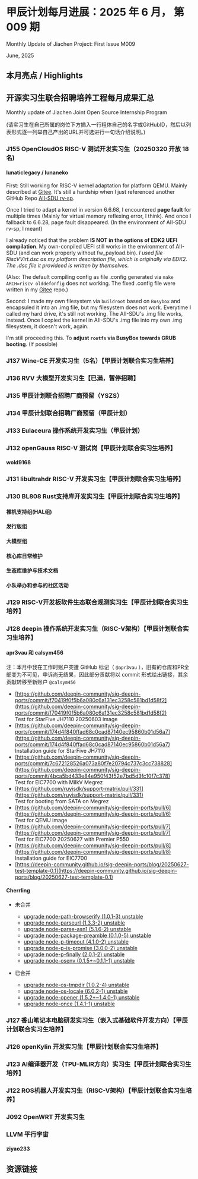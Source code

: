 # 甲辰计划每月进展：2025 年 6 月， 第 009 期

Monthly Update of Jiachen Project: First Issue M009

June, 2025

## 本月亮点 / Highlights

## 开源实习生联合招聘培养工程每月成果汇总

Monthly update of Jiachen Joint Open Source Internship Program

(请实习生在自己所属的岗位下方插入一行粗体自己的名字或GitHubID，然后以列表形式逐一列举自己产出的URL并可选进行一句话介绍说明。)


### J155 OpenCloudOS RISC-V 测试开发实习生（20250320 开放 18 名)

#### lunaticlegacy / lunaneko

First: 
Still working for RISC-V kernel adaptation for platform QEMU. Mainly described at [Gitee](https://gitee.com/lunaneko/ocos_page_fault_asking). It's still a hardship when I just referenced another GitHub Repo [AII-SDU rv-sp](https://github.com/AII-SDU/rv-sp-test-mod).

Once I tried to adapt a kernel in version 6.6.68, I encountered **page fault** for multiple times (Mainly for virtual memory reflexing error, I think). And once I fallback to 6.6.28, page fault disappeared. (In the environment of AII-SDU rv-sp, I meant)

I already noticed that the problem **IS NOT in the options of EDK2 UEFI compilation**. My own-conpiled UEFI still works in the environment of AII-SDU (and can work properly without fw_payload.bin). *I used file RiscVVirt.dsc as my platform description file, which is originally via EDK2. The .dsc file it provideed is written by themselves.*

(Also: The default compiling config as file .config generated via `make ARCH=riscv olddefonfig` does not working. The fixed .config file were written in my [Gitee](https://gitee.com/lunaneko/ocos_page_fault_asking) repo.)

Second:
I made my own filesystem via `buildroot` based on `Busybox` and encapsuled it into an .img file, but my filesystem does not work. Everytime I called my hard drive, it's still not working. The AII-SDU's .img file works, instead. Once I copied the kernel in AII-SDU's .img file into my own .img filesystem, it doesn't work, again. 

I'm still proceeding this. To **adjust `rootfs` via BusyBox towards GRUB booting**. (If possible)

### J137  Wine-CE 开发实习生（5名）【甲辰计划联合实习生培养】

### J136 RVV 大模型开发实习生【已满，暂停招聘】

### J135 甲辰计划联合招聘厂商预留（YSZS）

### J134 甲辰计划联合招聘厂商预留（甲辰计划）

### J133 Eulaceura 操作系统开发实习生（甲辰计划）

### J132 openGauss RISC-V 测试岗【甲辰计划联合实习生培养】

#### wold9168

### J131 libultrahdr RISC-V 开发实习生【甲辰计划联合实习生培养】

### J130 BL808 Rust支持库开发实习生【甲辰计划联合实习生培养】

#### 裸机支持组(HAL组)

#### 发行版组

#### 大模型组

#### 核心库日常维护

#### 生态库维护与技术文档

#### 小队举办和参与的社区活动

### J129 RISC-V开发板软件生态联合观测实习生【甲辰计划联合实习生培养】

### J128 deepin 操作系统开发实习生（RISC-V架构）【甲辰计划联合实习生培养】

#### **apr3vau** 和 **calsym456**

注：本月中我在工作时账户突遭 GitHub 标记（ `@apr3vau` ），旧有的仓库和PR全部变为不可见，申诉尚无结果，因此部分贡献将以 commit 形式给出链接，其余贡献转移至新账户 `@calsym456`

- [https://github.com/deepin-community/sig-deepin-ports/commit/f70419f0f5b6a080c6a131ec3258c581bd1d58f2](https://github.com/deepin-community/sig-deepin-ports/commit/f70419f0f5b6a080c6a131ec3258c581bd1d58f2)  
  Test for StarFive JH7110 20250603 image
- [https://github.com/deepin-community/sig-deepin-ports/commit/174d4f840ffad68c0cad87140ec95860b01d56a7](https://github.com/deepin-community/sig-deepin-ports/commit/174d4f840ffad68c0cad87140ec95860b01d56a7)  
  Installation guide for StarFive JH7110
- [https://github.com/deepin-community/sig-deepin-ports/commit/7c672128526a073a80f7e20794c737c3cc738828](https://github.com/deepin-community/sig-deepin-ports/commit/4bca5bd433e84e950f43f52e7bd5d3fc10f7c378)  
  Test for EIC7700 with MilkV Megrez
- [https://github.com/ruyisdk/support-matrix/pull/331](https://github.com/ruyisdk/support-matrix/pull/331)  
  Test for booting from SATA on Megrez
- [https://github.com/deepin-community/sig-deepin-ports/pull/6](https://github.com/deepin-community/sig-deepin-ports/pull/6)  
  Test for QEMU image
- [https://github.com/deepin-community/sig-deepin-ports/pull/7](https://github.com/deepin-community/sig-deepin-ports/pull/7)  
  Test for EIC7700 20250627 with Premier P550
- [https://github.com/deepin-community/sig-deepin-ports/pull/8](https://github.com/deepin-community/sig-deepin-ports/pull/8)  
  Installation guide for EIC7700
- [https://deepin-community.github.io/sig-deepin-ports/blog/20250627-test-template-0.1](https://deepin-community.github.io/sig-deepin-ports/blog/20250627-test-template-0.1)


#### Cherrling

* 未合并
  * [upgrade node-path-browserify (1.0.1-3) unstable](https://github.com/deepin-community/node-path-browserify/pull/1)
  * [upgrade node-parseurl (1.3.3-2) unstable](https://github.com/deepin-community/node-parseurl/pull/1)
  * [upgrade node-parse-asn1 (5.1.6-2) unstable](https://github.com/deepin-community/node-parse-asn1/pull/1)
  * [upgrade node-package-preamble (0.1.0-5) unstable](https://github.com/deepin-community/node-package-preamble/pull/1)
  * [upgrade node-p-timeout (4.1.0-2) unstable](https://github.com/deepin-community/node-p-timeout/pull/1)
  * [upgrade node-p-is-promise (3.0.0-2) unstable](https://github.com/deepin-community/node-p-is-promise/pull/1)
  * [upgrade node-p-finally (2.0.1-2) unstable](https://github.com/deepin-community/node-p-finally/pull/1)
  * [upgrade node-osenv (0.1.5+~0.1.1-1) unstable](https://github.com/deepin-community/node-osenv/pull/1)

* 已合并
  * [upgrade node-os-tmpdir (1.0.2-4) unstable](https://github.com/deepin-community/node-os-tmpdir/pull/1)
  * [upgrade node-os-locale (6.0.2-1) unstable](https://github.com/deepin-community/node-os-locale/pull/1)
  * [upgrade node-opener (1.5.2+~1.4.0-1) unstable](https://github.com/deepin-community/node-opener/pull/1)
  * [upgrade node-once (1.4.1-1) unstable](https://github.com/deepin-community/node-once/pull/2)

### J127 香山笔记本电脑研发实习生（嵌入式基础软件开发方向）【甲辰计划联合实习生培养】

### J126 openKylin 开发实习生【甲辰计划联合实习生培养】

### J123 AI编译器开发（TPU-MLIR方向）实习生【甲辰计划联合实习生培养】

### J122 ROS机器人开发实习生（RISC-V架构）【甲辰计划联合实习生培养】

### J092 OpenWRT 开发实习生

### LLVM 平行宇宙

#### ziyao233

## 资源链接
